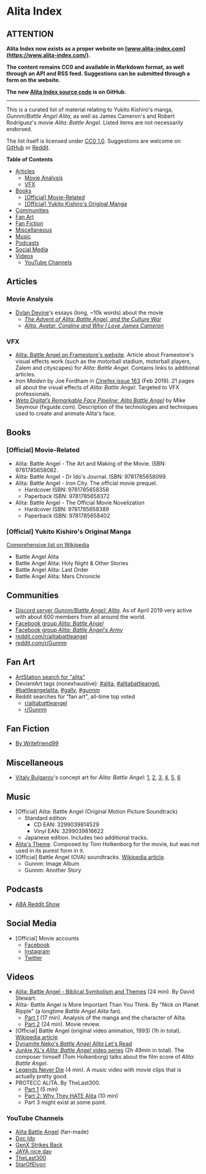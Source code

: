 Alita Index
===========

ATTENTION
---------

**Alita Index now exists as a proper website on [www.alita-index.com](https://www.alita-index.com/).**

**The content remains CC0 and available in Markdown format, as well through an API and RSS feed. Suggestions can be submitted through a form on the website.**

**The new [Alita Index source code](https://github.com/Caeglathatur/alita-index-2) is on GitHub.**

------------------------

This is a curated list of material relating to Yukito Kishiro's manga, *Gunnm*/*Battle Angel Alita*, as well as James Cameron's and Robert Rodríguez's movie *Alita: Battle Angel*. Listed items are not necessarily endorsed.

The list itself is licensed under [CC0 1.0](https://creativecommons.org/publicdomain/zero/1.0/legalcode.txt). Suggestions are welcome on [GitHub](https://github.com/Caeglathatur/alita-index/issues) or [Reddit](https://old.reddit.com/r/Gunnm/comments/bbjyj4/alita_index_a_curated_list_of_material_relating/).

**Table of Contents**

- [Articles](#articles)
  - [Movie Analysis](#movie-analysis)
  - [VFX](#vfx)
- [Books](#books)
  - [[Official] Movie-Related](#official-movie-related)
  - [[Official] Yukito Kishiro's Original Manga](#official-yukito-kishiros-original-manga)
- [Communities](#communities)
- [Fan Art](#fan-art)
- [Fan Fiction](#fan-fiction)
- [Miscellaneous](#miscellaneous)
- [Music](#music)
- [Podcasts](#podcasts)
- [Social Media](#social-media)
- [Videos](#videos)
  - [YouTube Channels](#youtube-channels)

Articles
--------

### Movie Analysis

- [Dylan Devine](https://www.writingislikelife.com/)'s essays (long, ~10k words) about the movie
  - [*The Advent of Alita: Battle Angel, and the Culture War*](https://www.writingislikelife.com/2019/03/the-advent-of-alita-battle-angel-and.html)
  - [*Alita, Avatar, Coraline and Why I Love James Cameron*](https://www.writingislikelife.com/2019/04/alita-avatar-coraline-and-why-i-love.html)

### VFX

- [Alita: Battle Angel on Framestore's website](https://www.framestore.com/work/alita-battle-angel). Article about Framestore's visual effects work (such as the motorball stadium, motorball players, Zalem and cityscapes) for *Alita: Battle Angel*. Contains links to additional articles.
- *Iron Maiden* by Joe Fordham in [Cinefex issue 163](https://www.cinefex.com/backissues/issue163.htm) (Feb 2019). 21 pages all about the visual effects of *Alita: Battle Angel*. Targeted to VFX professionals.
- [*Weta Digital’s Remarkable Face Pipeline: Alita Battle Angel*](https://www.fxguide.com/featured/weta-digitals-remarkable-face-pipeline-alita-battle-angel/) by Mike Seymour (fxguide.com). Description of the technologies and techniques used to create and animate Alita's face.

Books
-----

### [Official] Movie-Related

- Alita: Battle Angel - The Art and Making of the Movie. ISBN: 9781785658082.
- Alita: Battle Angel - Dr Ido's Journal. ISBN: 9781785658099.
- Alita: Battle Angel - Iron City. The official movie prequel.
  - Hardcover ISBN: 9781785658358
  - Paperback ISBN: 9781785658372
- Alita: Battle Angel - The Official Movie Novelization
  - Hardcover ISBN: 9781785658389
  - Paperback ISBN: 9781785658402

### [Official] Yukito Kishiro's Original Manga

[Comprehensive list on Wikipedia](https://en.wikipedia.org/wiki/List_of_Battle_Angel_Alita_chapters)

- Battle Angel Alita
- Battle Angel Alita: Holy Night & Other Stories
- Battle Angel Alita: Last Order
- Battle Angel Alita: Mars Chronicle

Communities
-----------

- [Discord server *Gunnm/Battle Angel: Alita*](https://discord.gg/BNj2rUP). As of April 2019 very active with about 600 members from all around the world.
- [Facebook group *Alita: Battle Angel*](https://www.facebook.com/groups/209407343095593/)
- [Facebook group *Alita: Battle Angel's Army*](https://www.facebook.com/groups/396667764422707/)
- [reddit.com/r/alitabattleangel](https://www.reddit.com/r/alitabattleangel/)
- [reddit.com/r/Gunnm](https://www.reddit.com/r/Gunnm/)

Fan Art
-------

- [ArtStation search for "alita"](https://www.artstation.com/search?q=alita)
- DeviantArt tags (nonexhaustive):
  [#alita](https://www.deviantart.com/tag/alita),
  [#alitabattleangel](https://www.deviantart.com/tag/alitabattleangel),
  [#battleangelalita](https://www.deviantart.com/tag/battleangelalita),
  [#gally](https://www.deviantart.com/tag/gally),
  [#gunnm](https://www.deviantart.com/tag/gunnm)
- Reddit searches for "fan art", all-time top voted
  - [r/alitabattleangel](https://www.reddit.com/r/alitabattleangel/search?q=fan+art&restrict_sr=on&sort=top&t=all)
  - [r/Gunnm](https://www.reddit.com/r/Gunnm/search?q=fan+art&restrict_sr=on&sort=top&t=all)

Fan Fiction
-----------

- [By Writefriend99](https://pastebin.com/u/writefriend99)

Miscellaneous
-------------

- [Vitaly Bulgarov](https://www.instagram.com/vitalybulgarov/)'s concept art for *Alita: Battle Angel*:
  [1](https://www.instagram.com/p/BueyI6BB3lt/),
  [2](https://www.instagram.com/p/BupHU2tBzIz/),
  [3](https://www.instagram.com/p/Bu7DqUMhKXv/),
  [4](https://www.instagram.com/p/BvM8DoqlM3_/),
  [5](https://www.instagram.com/p/BvkQmZTBd7u/),
  [6](https://www.instagram.com/p/BwIcYckBNSz/)

Music
-----

- [Official] Alita: Battle Angel (Original Motion Picture Soundtrack)
  - Standard edition
    - CD EAN: 3299039814529
    - Vinyl EAN: 3299039816622
  - Japanese edition. Includes two additional tracks.
- [Alita's Theme](https://youtu.be/HLfloz6NWwQ?t=419). Composed by Tom Holkenborg for the movie, but was not used in its purest form in it.
- [Official] Battle Angel (OVA) soundtracks. [Wikipedia article](https://en.wikipedia.org/wiki/Battle_Angel_(OVA)#Soundtracks).
    - Gunnm: Image Album
    - Gunnm: Another Story

Podcasts
--------

- [ABA Reddit Show](https://abaredditshow.podbean.com/)

Social Media
------------

- [Official] Movie accounts
  - [Facebook](https://www.facebook.com/AlitaMovie)
  - [Instagram](https://www.instagram.com/AlitaMovie/)
  - [Twitter](https://twitter.com/AlitaMovie)

Videos
------

- [Alita: Battle Angel - Biblical Symbolism and Themes](https://www.youtube.com/watch?v=NNIWiCY2HmY) (24 min). By David Stewart.
- Alita- Battle Angel is More Important Than You Think. By "Nick on Planet Ripple" (a longtime *Battle Angel Alita* fan).
  - [Part 1](https://www.youtube.com/watch?v=RJ6dBpT4JcE) (17 min). Analysis of the manga and the character of Alita.
  - [Part 2](https://www.youtube.com/watch?v=cCiefCg1z-w) (24 min). Movie review.
- [Official] Battle Angel (original video animation, 1993) (1h in total). [Wikipedia article](https://en.wikipedia.org/wiki/Battle_Angel_(OVA)).
- [Dynamite Neko's *Battle Angel Alita* Let's Read](https://www.youtube.com/playlist?list=PLPWUQIdNDVU5NN1Pv85CtcgYTybDSZxZB)
- [Junkie XL's *Alita: Battle Angel* video series](https://www.youtube.com/playlist?list=PLvuwMx8BoqdUbGDPgm2aqtbBpjug11iFc) (2h 49min in total). The composer himself (Tom Holkenborg) talks about the film score of *Alita: Battle Angel*.
- [Legends Never Die](https://www.youtube.com/watch?v=G0yCiaxMcfo) (4 min). A music video with movie clips that is actually pretty good.
- PROTECC ALITA. By TheLast300.
  - [Part 1](https://www.youtube.com/watch?v=RB8I7vSw1FI) (5 min)
  - [Part 2: Why They HATE Alita](https://www.youtube.com/watch?v=8eFxsVqffCg) (10 min)
  - Part 3 might exist at some point.

### YouTube Channels

- [Alita Battle Angel](https://www.youtube.com/channel/UChZ2hQPWPQAlDTk-67z2Pww) (fan-made)
- [Doc Ido](https://www.youtube.com/channel/UCqeFRqda27r7IZfUsxkg1hw)
- [GenX Strikes Back](https://www.youtube.com/channel/UCiE0u9MQFw1lFn7PWqgA9DQ)
- [JAYA nice day](https://www.youtube.com/channel/UCuya22CZB8CVdM_osO2i9zw)
- [TheLast300](https://www.youtube.com/channel/UCRtAIk7o92YXDcbxgKk8rMQ)
- [StarOfElyon](https://www.youtube.com/channel/UC1jFLGc_OVIcAOaMKOXYxVw)
